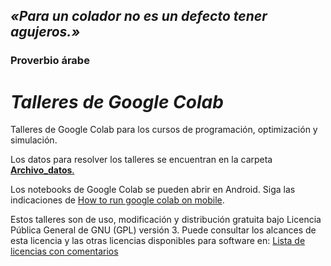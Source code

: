 ## *«Para un colador no es un defecto tener agujeros.»*
### Proverbio árabe

# *Talleres de Google Colab*
Talleres de Google Colab para los cursos de programación, optimización y simulación.

Los datos para resolver los talleres se encuentran en la carpeta [**Archivo_datos**.](https://github.com/gabrielawad/talleresGoogleColab/tree/main/Archivo_datos)

Los notebooks de Google Colab se pueden abrir en Android. Siga las indicaciones de [How to run google colab on mobile](https://youtu.be/Exa6-foXqlg).

Estos talleres son de uso, modificación y distribución gratuita bajo Licencia Pública General de GNU (GPL) versión 3. Puede consultar los alcances de esta licencia y las otras licencias disponibles para software en: [Lista de licencias con comentarios](https://www.gnu.org/licenses/license-list.es.html)
